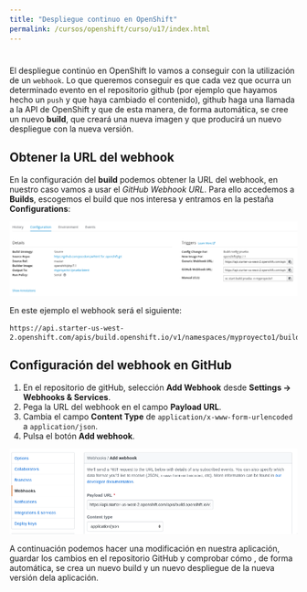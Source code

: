 ```yaml
---
title: "Despliegue continuo en OpenShift"
permalink: /cursos/openshift/curso/u17/index.html
---
```

# 

El despliegue continúo en OpenShift lo vamos a conseguir con la utilización de un `webhook`. Lo que queremos conseguir es que cada vez que ocurra un determinado evento en el repositorio github (por ejemplo que hayamos hecho un `push` y que haya cambiado el contenido), github haga una llamada a la API de OpenShift y que de esta manera, de forma automática, se cree un nuevo **build**, que creará una nueva imagen y que producirá un nuevo despliegue con la nueva versión.

## Obtener la URL del webhook

En la configuración del **build** podemos obtener la URL del webhook, en nuestro caso vamos a usar el *GitHub Webhook URL*. Para ello accedemos a **Builds**, escogemos el build que nos interesa y entramos en la pestaña **Configurations**:

![build](img/build.png)

En este ejemplo el webhook será el siguiente:

    https://api.starter-us-west-2.openshift.com/apis/build.openshift.io/v1/namespaces/myproyecto1/buildconfigs/prueba/webhooks/6c9e522c0baee5a6/github

## Configuración del webhook en GitHub

1. En el repositorio de gitHub, selección **Add Webhook** desde **Settings → Webhooks & Services**.
2. Pega la URL del webhook en el campo **Payload URL**.
3. Cambia el campo **Content Type** de `application/x-www-form-urlencoded` a `application/json`.
4. Pulsa el botón **Add webhook**.

![webhook](img/webhook.png)

A continuación podemos hacer una modificación en nuestra aplicación, guardar los cambios en el repositorio GitHub y comprobar cómo , de forma automática, se crea un nuevo build y un nuevo despliegue de la nueva versión dela aplicación.
